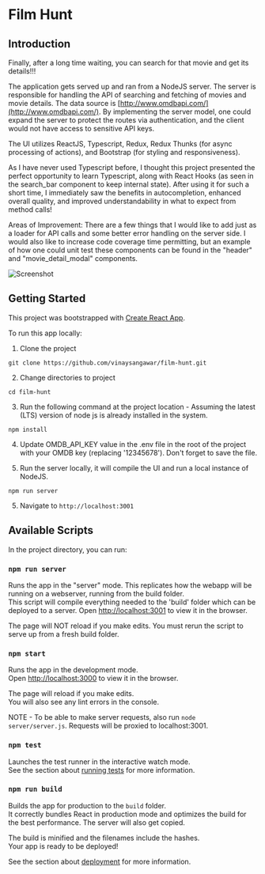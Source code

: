 # Film Hunt

## Introduction

Finally, after a long time waiting, you can search for that movie and get its details!!!

The application gets served up and ran from a NodeJS server. The server is responsible for handling the API of searching and fetching of movies and movie details. The data source is [http://www.omdbapi.com/](http://www.omdbapi.com/). By implementing the server model, one could expand the server to protect the routes via authentication, and the client would not have access to sensitive API keys.

The UI utilizes ReactJS, Typescript, Redux, Redux Thunks (for async processing of actions), and Bootstrap (for styling and responsiveness). 

As I have never used Typescript before, I thought this project presented the perfect opportunity to learn Typescript, along with React Hooks (as seen in the search_bar component to keep internal state). After using it for such a short time, I immediately saw the benefits in autocompletion, enhanced overall quality, and improved understandability in what to expect from method calls!

Areas of Improvement:
There are a few things that I would like to add just as a loader for API calls and some better error handling on the server side. I would also like to increase code coverage time permitting, but an example of how one could unit test these components can be found in the "header" and "movie_detail_modal" components.

![Screenshot](https://i.imgur.com/UuzjdYT.jpg)

## Getting Started

This project was bootstrapped with [Create React App](https://github.com/facebook/create-react-app).

To run this app locally:

1. Clone the project

```git clone https://github.com/vinaysangawar/film-hunt.git```

2. Change directories to project 

```cd film-hunt```

3. Run the following command at the project location - Assuming the latest (LTS) version of node js is already installed in the system.

```npm install```

4. Update OMDB_API_KEY value in the .env file in the root of the project with your OMDB key (replacing '12345678'). Don't forget to save the file.

5. Run the server locally, it will compile the UI and run a local instance of NodeJS.

```npm run server```

5. Navigate to ```http://localhost:3001```

## Available Scripts

In the project directory, you can run:

### `npm run server`

Runs the app in the "server" mode. This replicates how the webapp will be running on a webserver, running from the build folder.<br>
This script will compile everything needed to the 'build' folder which can be deployed to a server.
Open [http://localhost:3001](http://localhost:3001) to view it in the browser.

The page will NOT reload if you make edits. You must rerun the script to serve up from a fresh build folder.<br>

### `npm start`

Runs the app in the development mode.<br>
Open [http://localhost:3000](http://localhost:3000) to view it in the browser.

The page will reload if you make edits.<br>
You will also see any lint errors in the console.

NOTE - To be able to make server requests, also run `node server/server.js`. Requests will be proxied to localhost:3001.

### `npm test`

Launches the test runner in the interactive watch mode.<br>
See the section about [running tests](https://facebook.github.io/create-react-app/docs/running-tests) for more information.

### `npm run build`

Builds the app for production to the `build` folder.<br>
It correctly bundles React in production mode and optimizes the build for the best performance. The server will also get copied.

The build is minified and the filenames include the hashes.<br>
Your app is ready to be deployed!

See the section about [deployment](https://facebook.github.io/create-react-app/docs/deployment) for more information.
